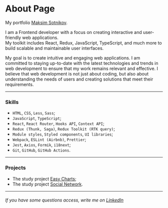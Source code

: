 # About Page

My portfolio [Maksim Sotnikov](https://...).

I am a Frontend developer with a focus on creating interactive and user-friendly web applications.  
My toolkit includes React, Redux, JavaScript, TypeScript, and much more to build scalable and maintainable
user interfaces.

My goal is to create intuitive and engaging web applications.
I am committed to staying up-to-date with the latest technologies and trends in web development to ensure that my work
remains relevant and effective. I believe that web development is not just about coding, but also about understanding
the needs of users and creating solutions that meet their requirements.

---

### Skills

- `HTML`, `CSS`, `Less`, `Sass`;
- `JavaScript`, `TypeScript`;
- `React`, `React Router`, `Hooks API`, `Context API`;
- `Redux (Thunk, Saga)`, `Redux Toolkit (RTK query)`;
- `Module styles`, `Styled components`, `UI libraries`;
- `Webpack`, `ESLint (Airbnb)`, `Prettier`;
- `Jest`, `Axios`, `Formik`, `i18next`;
- `Git`, `GitHub`, `GitHub Actions`.

---

### Projects

- The study project [Easy Charts](https://easy-charts-8d058.web.app);
- The study project [Social Network](https://social-network-52b53.web.app).

---

###### If you have some questions access, write me on [LinkedIn](www.linkedin.com/in/maksimkasota)
